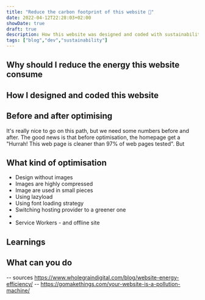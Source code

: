 ```yaml
---
title: "Reduce the carbon footprint of this website 🌱"
date: 2022-04-12T22:28:03+02:00
showDate: true
draft: true
description: How this website was designed and coded with sustainability in mind
tags: ["blog","dev","sustainability"]
---
```


## Why should I reduce the energy this website consume

## How I designed and coded this website

## Before and after optimising

It's really nice to go on this path, but we need some numbers before and after. The good news is that before optimisation, the homepage get a "Hurrah! This web page is cleaner than 97%  of web pages tested". But 

## What kind of optimisation

- Design without images
- Images are highly compressed
- Image are used in small pieces
- Using lazyload
- Using font loading strategy
- Switching hosting provider to a greener one
- 
- Service Workers - and offline site

## Learnings

## What can you do


-- sources https://www.wholegraindigital.com/blog/website-energy-efficiency/
-- https://gomakethings.com/your-website-is-a-pollution-machine/